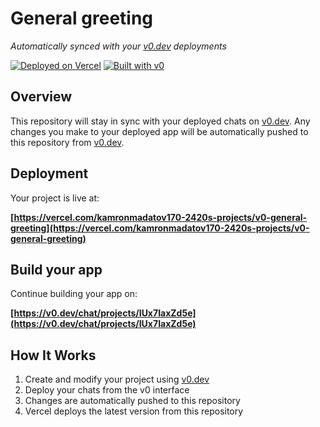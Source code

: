 # General greeting

*Automatically synced with your [v0.dev](https://v0.dev) deployments*

[![Deployed on Vercel](https://img.shields.io/badge/Deployed%20on-Vercel-black?style=for-the-badge&logo=vercel)](https://vercel.com/kamronmadatov170-2420s-projects/v0-general-greeting)
[![Built with v0](https://img.shields.io/badge/Built%20with-v0.dev-black?style=for-the-badge)](https://v0.dev/chat/projects/IUx7IaxZd5e)

## Overview

This repository will stay in sync with your deployed chats on [v0.dev](https://v0.dev).
Any changes you make to your deployed app will be automatically pushed to this repository from [v0.dev](https://v0.dev).

## Deployment

Your project is live at:

**[https://vercel.com/kamronmadatov170-2420s-projects/v0-general-greeting](https://vercel.com/kamronmadatov170-2420s-projects/v0-general-greeting)**

## Build your app

Continue building your app on:

**[https://v0.dev/chat/projects/IUx7IaxZd5e](https://v0.dev/chat/projects/IUx7IaxZd5e)**

## How It Works

1. Create and modify your project using [v0.dev](https://v0.dev)
2. Deploy your chats from the v0 interface
3. Changes are automatically pushed to this repository
4. Vercel deploys the latest version from this repository
